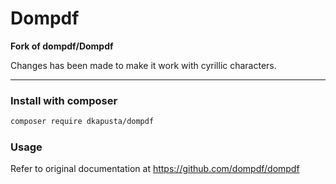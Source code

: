 Dompdf
======
 
**Fork of dompdf/Dompdf**

Changes has been made to make it work with cyrillic characters.

----

### Install with composer

```bash
composer require dkapusta/dompdf
```

### Usage

Refer to original documentation at https://github.com/dompdf/dompdf
